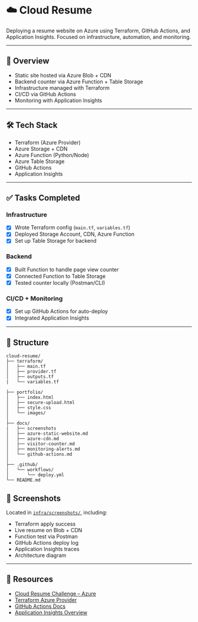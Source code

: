 # ☁️ Cloud Resume 

Deploying a resume website on Azure using Terraform, GitHub Actions, and Application Insights. Focused on infrastructure, automation, and monitoring.

---

## 📌 Overview

- Static site hosted via Azure Blob + CDN  
- Backend counter via Azure Function + Table Storage  
- Infrastructure managed with Terraform  
- CI/CD via GitHub Actions  
- Monitoring with Application Insights

---

## 🛠️ Tech Stack

- Terraform (Azure Provider)  
- Azure Storage + CDN  
- Azure Function (Python/Node)  
- Azure Table Storage  
- GitHub Actions  
- Application Insights

---

## ✅ Tasks Completed

### Infrastructure
- [x] Wrote Terraform config (`main.tf`, `variables.tf`)
- [x] Deployed Storage Account, CDN, Azure Function
- [x] Set up Table Storage for backend

### Backend
- [x] Built Function to handle page view counter
- [x] Connected Function to Table Storage
- [x] Tested counter locally (Postman/CLI)

### CI/CD + Monitoring
- [x] Set up GitHub Actions for auto-deploy
- [x] Integrated Application Insights

---

## 📁 Structure

```plaintext
cloud-resume/
├── terraform/               
│   ├── main.tf
│   ├── provider.tf
│   ├── outputs.tf
|   └── variables.tf    

├── portfolio/              
│   ├── index.html
│   ├── secure-upload.html
│   ├── style.css
│   └── images/             
│
├── docs/
|   ├── screenshots
│   ├── azure-static-website.md        
│   ├── azure-cdn.md                    
│   ├── visitor-counter.md              
│   ├── monitoring-alerts.md           
│   └── github-actions.md 
│
├── .github/
│   └── workflows/
│       └── deploy.yml
└── README.md               

```
## 📸 Screenshots

Located in [`infra/screenshots/`](infra/screenshots/), including:

- Terraform apply success  
- Live resume on Blob + CDN  
- Function test via Postman  
- GitHub Actions deploy log  
- Application Insights traces  
- Architecture diagram

---

## 🔗 Resources

- [Cloud Resume Challenge – Azure](https://cloudresumechallenge.dev/docs/the-challenge/azure/)  
- [Terraform Azure Provider](https://registry.terraform.io/providers/hashicorp/azurerm/latest/docs)  
- [GitHub Actions Docs](https://docs.github.com/en/actions)  
- [Application Insights Overview](https://learn.microsoft.com/en-us/azure/azure-monitor/app/app-insights-overview)
